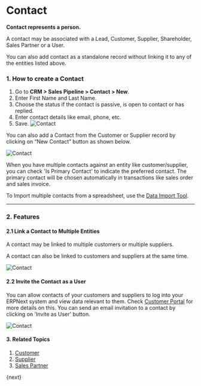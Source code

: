 <!-- add-breadcrumbs -->
# Contact

**Contact represents a person.**

A contact may be associated with a Lead, Customer, Supplier, Shareholder, Sales Partner or a User.

You can also add contact as a standalone record without linking it to any of the entities listed above.

### 1. How to create a Contact

1. Go to **CRM > Sales Pipeline > Contact > New**.
1. Enter First Name and Last Name.
2. Choose the status if the contact is passive, is open to contact or has replied.
3. Enter contact details like email, phone, etc.
4. Save.
    <img class="screenshot" alt="Contact" src="{{docs_base_url}}/assets/img/crm/contact.png">

You can also add a Contact from the Customer or Supplier record by clicking on “New Contact” button as shown below.

<img class="screenshot" alt="Contact" src="{{docs_base_url}}/assets/img/crm/contact-from-cust.png">

When you have multiple contacts against an entity like customer/supplier, you can check 'Is Primary Contact' to indicate the preferred contact. The primary contact will be chosen automatically in transactions like sales order and sales invoice.

To Import multiple contacts from a spreadsheet, use the [Data Import Tool](/docs/user/manual/en/setting-up/data/data-import).

---
### 2. Features

#### 2.1 Link a Contact to Multiple Entities

A contact may be linked to multiple customers or multiple suppliers.

A contact can also be linked to customers and suppliers at the same time.

<img class="screenshot" alt="Contact" src="{{docs_base_url}}/assets/img/crm/link_contact_to_multiple_entities.png">

#### 2.2 Invite the Contact as a User
You can allow contacts of your customers and suppliers to log into your ERPNext system and view data relevant to them. Check [Customer Portal](/docs/user/manual/en/customer-portal) for more details on this.
You can send an email invitation to a contact by clicking on 'Invite as User' button.

<img class="screenshot" alt="Contact" src="{{docs_base_url}}/assets/img/crm/invite_contact_as_a_user.png">

#### 3. Related Topics
1. [Customer](/docs/user/manual/en/CRM/customer)
1. [Supplier](/docs/user/manual/en/buying)
1. [Sales Partner](/docs/user/manual/en/selling)

{next}
